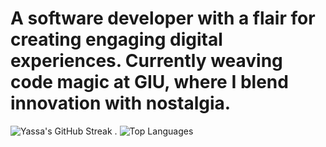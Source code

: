 # A software developer with a flair for creating engaging digital experiences. Currently weaving code magic at GIU, where I blend innovation with nostalgia.





![Yassa's GitHub Streak](https://github-readme-streak-stats.herokuapp.com/?user=Yassa122&theme=dark&background=000000)  .  ![Top Languages](https://github-readme-stats.vercel.app/api/top-langs/?username=Yassa122&layout=compact)

